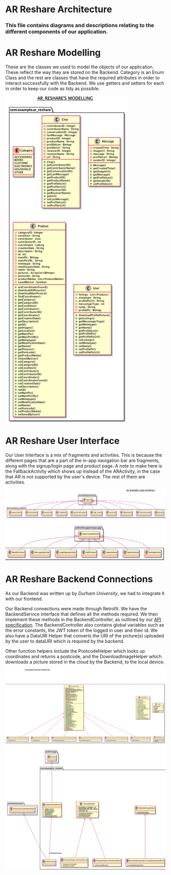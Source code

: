 # AR Reshare Architecture

### This file contains diagrams and descriptions relating to the different components of our application.

# AR Reshare Modelling

These are the classes we used to model the objects of our application. These reflect the way they are stored on the Backend. Category is an Enum Class and the rest are classes that have the required attributes in order to interact successfully with the Backend. We use getters and setters for each in order to keep our code as tidy as possible. 

![AR Reshare Model](ar-reshare-models.png)

# AR Reshare User Interface

Our User Interface is a mix of fragments and activities. This is because the different pages that are a part of the in-app navigation bar are fragments, along with the signup/login page and product page. A note to make here is the FallbackActivity which shows up instead of the ARActivity, in the case that AR is not supported by the user's device. The rest of them are activities. 
 
![AR Reshare UI Fragments](ar-reshare-ui-fragments.png)
![AR Reshare UI Activities](ar-reshare-ui-activities.png)

# AR Reshare Backend Connections

As our Backend was written up by *Durham University*, we had to integrate it with our frontend. 

Our Backend connections were made through Retrofit. We have the BackendService interface that defines all the methods required. We then implement these methods in the BackendController, as outlined by our [API specification](https://ar-reshare.herokuapp.com/#/). The BackendController also contains global variables such as the error constants, the JWT token of the logged in user and their id. We also have a DataURI Helper that converts the URI of the picture(s) uploaded by the user to dataURI which is required by the backend. 

Other function helpers include the PostcodeHelper which looks up coordinates and returns a postcode, and the DownloadImageHelper which downloads a picture stored in the cloud by the Backend, to the local device. 

![AR Reshare Backend Endpoints](ar-reshare-backend-endpoints.png)
![AR Reshare Backend Helpers](ar-reshare-backend-helpers.png)




